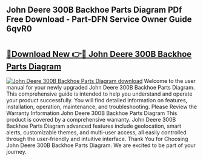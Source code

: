 ## John Deere 300B Backhoe Parts Diagram PDf Free Download - Part-DFN Service Owner Guide 6qvR0

# <h2><a href="http://dfm5bw.blite.top/?on=John+Deere+300B+Backhoe+Parts+Diagram">🔗Download New 👉🔴 John Deere 300B Backhoe Parts Diagram</a></h2>

[![John Deere 300B Backhoe Parts Diagram download](https://i.imgur.com/lujVjoI.png)](http://dfm5bw.blite.top/?on=John+Deere+300B+Backhoe+Parts+Diagram)
Welcome to the user manual for your newly upgraded John Deere 300B Backhoe Parts Diagram. This comprehensive guide is intended to help you understand and operate your product successfully. You will find detailed information on features, installation, operation, maintenance, and troubleshooting. Please Review the Warranty Information John Deere 300B Backhoe Parts Diagram This product is covered by a comprehensive warranty. John Deere 300B Backhoe Parts Diagram advanced features include geolocation, smart alerts, customizable themes, and multi-user access, all easily controlled through the user-friendly and intuitive interface. Thank You for Choosing John Deere 300B Backhoe Parts Diagram. We are excited to be part of your journey.
